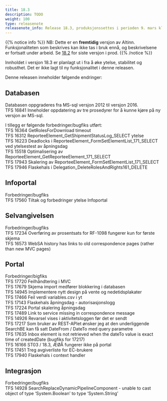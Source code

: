 ```yaml
---
title: 18.3
description: TODO
weight: 100
type: releasenote
releasenote_info: Release 18.3, produksjonssettes i perioden 9. mars kl 22:00 til 10. mars kl 11:00 2018. Produksjonssettingen vil skje med nedetid
---
```


{{% notice info %}}
NB: Dette er en **fremtidig** versjon av Altinn.
Funksjonaliteten som beskrives kan ikke tas i bruk ennå, og beskrivelsene er fortsatt under arbeid.
Se [18.2](../18-2) for siste versjon i prod.
{{% /notice %}}

Innholdet i versjon 18.3 er planlagt ut i fra å øke ytelse, stabilitet og robusthet. Det er ikke lagt til ny funksjonalitet i denne releasen.

Denne releasen inneholder følgende endringer:
## Databasen
Databasen oppgraderes fra MS-sql versjon 2012 til versjon 2016.      
TFS 16841  Inneholder oppdatering av tre prosedyrer for å kunne kjøre på ny versjon av MS-sql.

I tillegg er følgende forbedringer/bugfiks utført:     
TFS 16364  GetRolesForDownload timeout    
TFS 16312  ReporteeElement_GetShipmentStatusLog_SELECT ytelse    
TFS 16223  Deadlocks i ReporteeElement_FormSetElementList_171_SELECT ved ytelsestest av åpningsdag    
TFS 15518  Optimalisering av ReporteeElement_GetReporteeElement_171_SELECT    
TFS 17943  Skalering av ReporteeElement_FormSetElementList_171_SELECT    
TFS 17946  Flaskehals i Delegation_DeleteRolesAndRights161_DELETE

## Infoportal
Forbedringer/bugfiks     
TFS 17560  Tiltak og forbedringer ytelse Infoportal

## Selvangivelsen
Forbedringer/bugfiks      
TFS 17234  Overføring av prosentsats for RF-1098 fungerer kun for første skjema    
TFS 16573  WebSA history has links to old correspondence pages (rather than new MVC pages)

## Portal
Forbedringer/bigfiks      
TFS 17720  Feilhåndtering i MVC    
TFS 17679  Skjema import medfører blokkering i databasen    
TFS 14945  Implementere nytt design på vente og nedetidsplakater    
TFS 17466  Feil verdi variables.csv i yt    
TFS 17143  Flaskehals åpningsdag - autorisasjonslogg    
TFS 17224  Portal skalering åpningsdag    
TFS 17489  Link to service missing in correspondence message    
TFS 14926  Revarsel vises i aktivitetsloggen før det er sendt    
TFS 17217  Som bruker av REST-APIet ønsker jeg at den underliggende SearchBE kan få satt DateFrom / DateTo med query parametre    
TFS 17635  Inbox element is not retrieved when the dateTo value is exact time of createdDate (bugfiks for 17217)    
TFS 16166  ST03 / 18.3, ÆØÅ fungerer ikke på portal    
TFS 17451  Treg avgiverliste for EC-brukere    
TFS 17940  Flaskehals i context handler
      
## Integrasjon
Forbedringer/bugfiks      
TFS 14928  SearchReplaceDynamicPipelineComponent - unable to cast object of type ‘System.Boolean’ to type ‘System.String’
